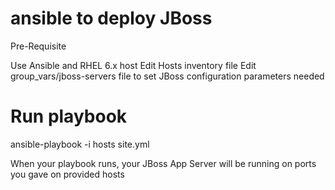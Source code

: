 # ansible to deploy JBoss

Pre-Requisite

Use Ansible and RHEL 6.x host
Edit Hosts inventory file
Edit group_vars/jboss-servers file to set JBoss configuration parameters needed

# Run playbook

ansible-playbook -i hosts site.yml

When your playbook runs, your JBoss App Server will be running on ports you gave on provided hosts

